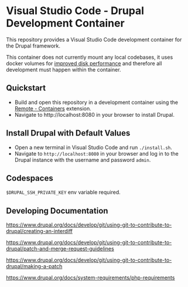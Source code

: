 # Visual Studio Code - Drupal Development Container

This repository provides a Visual Studio Code development container for the
Drupal framework.

This container does not currently mount any local codebases, it uses docker
volumes for [improved disk performance](https://code.visualstudio.com/docs/remote/containers-advanced#_improving-container-disk-performance)
and therefore all development must happen within the container.


## Quickstart

* Build and open this repository in a development container using the
[Remote - Containers](https://marketplace.visualstudio.com/items?itemName=ms-vscode-remote.remote-containers) extension.
* Navigate to http://localhost:8080 in your browser to install Drupal.


## Install Drupal with Default Values

* Open a new terminal in Visual Studio Code and run `./install.sh`.
* Navigate to `http://localhost:8080` in your browser and log in to the Drupal
  instance with the username and password `admin`.


## Codespaces

`$DRUPAL_SSH_PRIVATE_KEY` env variable required.


## Developing Documentation

https://www.drupal.org/docs/develop/git/using-git-to-contribute-to-drupal/creating-an-interdiff

https://www.drupal.org/docs/develop/git/using-git-to-contribute-to-drupal/patch-and-merge-request-guidelines

https://www.drupal.org/docs/develop/git/using-git-to-contribute-to-drupal/making-a-patch

https://www.drupal.org/docs/system-requirements/php-requirements
